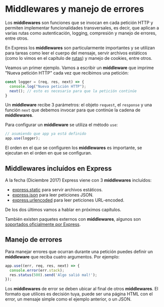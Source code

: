 # Middlewares y manejo de errores

Los **middlewares** son funciones que se invocan en cada petición HTTP y permiten implementar funcionalidades transversales, es decir, que aplican a varias rutas como autenticación, logging, compresión y manejo de errores, entre otros.

En Express los **middlewares** son particularmente importantes y se utilizan para tareas como leer el cuerpo del mensaje, servir archivos estáticos \(como lo vimos en el capítulo de [rutas](rutas.md)\) y manejo de cookies, entre otros.

Veamos un primer ejemplo. Vamos a escribir un **middleware** que imprime "Nueva petición HTTP" cada vez que recibimos una petición:

```javascript
const logger = (req, res, next) => {
  console.log("Nueva petición HTTP");
  next(); // esto es necesario para que la petición continúe
}
```

Un **middleware** recibe 3 parámetros: el objeto `request`, el `response` y una función `next` que debemos invocar para que continúe la cadena de **middlewares**.

Para configurar un **middleware** se utiliza el método `use`:

```javascript
// asumiendo que app ya está definido
app.use(logger);
```

El orden en el que se configuren los **middlewares** es importante, se ejecutan en el orden en que se configuran.

## Middlewares incluídos en Express

A la fecha \(Diciembre 2017\) Express viene con 3 **middlewares** incluídos:

* [express.static](https://expressjs.com/en/4x/api.html#express.static) para servir archivos estáticos.
* [express.json](https://expressjs.com/en/4x/api.html#express.json) para leer peticiones JSON.
* [express.urlencoded](https://expressjs.com/en/4x/api.html#express.urlencoded) para leer peticiones URL-encoded.

De los dos últimos vamos a hablar en próximos capítulos.

También existen paquetes externos con **middlewares**, algunos son [soportados oficialmente por Express](https://github.com/senchalabs/connect#middleware).

## Manejo de errores

Para manejar errores que ocurran durante una petición puedes definir un **middleware** que reciba cuatro argumentos. Por ejemplo:

```javascript
app.use((err, req, res, next) => {
  console.error(err.stack);
  res.status(500).send('Algo salió mal!');
});
```

Los **middlewares** de error se deben ubicar al final de otros **middlewares**. El formato que utilices es decisión tuya, puede ser una página HTML con el error, un mensaje simple como el ejemplo anterior, o un JSON.

